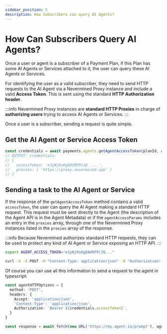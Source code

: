 ```yaml
---
sidebar_position: 5
description: How Subscribers can query AI Agents?
---
```



# How Can Subscribers Query AI Agents?

Once a user or agent is a subscriber of a Payment Plan, if this Plan has some AI Agents or Services attached to it, the user can query these AI Agents or Services.

For identifying the user as a valid subscriber, they need to send HTTP requests to the AI Agent via a Nevermined Proxy instance and include a valid **Access Token**. This is sent using the standard **HTTP Authorization header**.

:::info
Nevermined Proxy instances are **standard HTTP Proxies** in charge of **authorizing users** trying to access AI Agents or Services.
:::

Once a user is a subscriber, sending a request is quite simple.

## Get the AI Agent or Service Access Token

```typescript
const credentials = await payments.agents.getAgentAccessToken(planId, agentId)
// OUTPUT: credentials:
// {
//   accessToken: 'eJyNj0sKgDAURP9lJQ ....',
//   proxies: [ 'https://proxy.nevermined.app' ]
// }  
```  

## Sending a task to the AI Agent or Service

If the response of the `getAgentAccessToken` method contains a valid `accessToken`, the user can query the AI Agent making a standard HTTP request.
This request must be sent directly to the Agent (the description of the Agent API is in the Agent Metadata) or if the `agentAccessParams` includes an entry in the `proxies` array, through one of the Nevermined Proxy instances listed in the `proxies` array of the response.

:::info
Because Nevermined authorizes standard HTTP requests, they can be used to protect any kind of AI Agent or Service exposing an HTTP API.
:::

```bash
export AGENT_ACCESS_TOKEN="eJyNj0sKgDAURP9lJQ..."

curl -k -X POST -H "Content-Type: application/json" -H "Authorization: Bearer $AGENT_ACCESS_TOKEN" -d '{"query": "hey there"}' https://my.agent.io/prompt```
```

Of course you can use all this information to send a request to the agent in typescript:

```typescript
const agentHTTPOptions = {
  method: 'POST',
  headers: {
    Accept: 'application/json',
    'Content-Type': 'application/json',
    Authorization: `Bearer ${credentials.accessToken}`,
  }
}

const response = await fetch(new URL('https://my.agent.io/prompt'), agentHTTPOptions)


```
